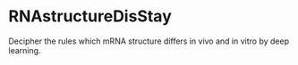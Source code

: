 # RNAstructureDisStay
Decipher the rules which mRNA structure differs in vivo and in vitro by deep learning.
